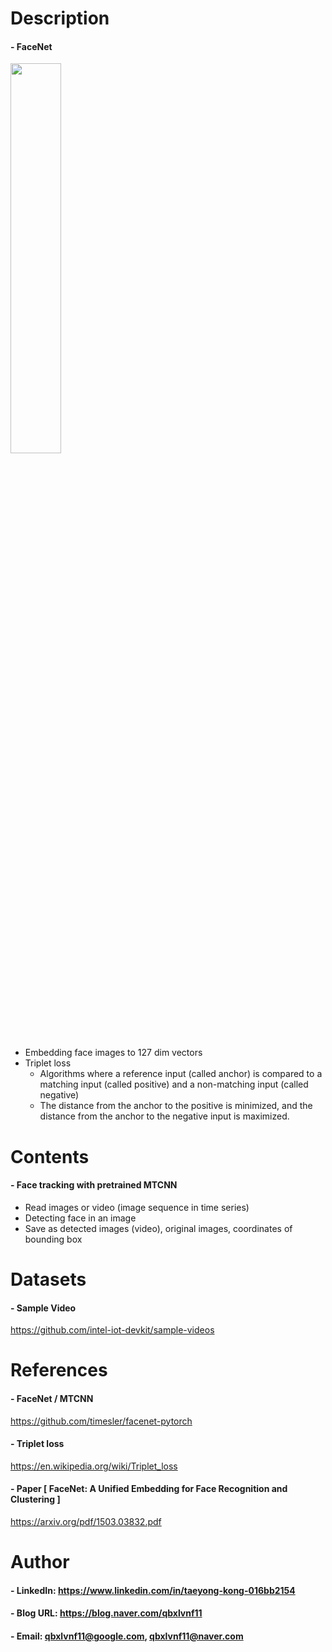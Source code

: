 
Description
=============

#### - FaceNet

<img src="https://user-images.githubusercontent.com/52263269/185675313-24bb8b00-8b63-4dc6-bdbe-212c9cd935dd.png" width="40%"></img>

- Embedding face images to 127 dim vectors
- Triplet loss
  - Algorithms where a reference input (called anchor) is compared to a matching input (called positive) and a non-matching input (called negative)
  - The distance from the anchor to the positive is minimized, and the distance from the anchor to the negative input is maximized.

Contents
=============

#### - Face tracking with pretrained MTCNN
- Read images or video (image sequence in time series)
- Detecting face in an image
- Save as detected images (video), original images, coordinates of bounding box

Datasets
=============

#### - Sample Video

https://github.com/intel-iot-devkit/sample-videos

References
=============

#### - FaceNet / MTCNN

https://github.com/timesler/facenet-pytorch

#### - Triplet loss

https://en.wikipedia.org/wiki/Triplet_loss

#### - Paper [ FaceNet: A Unified Embedding for Face Recognition and Clustering ]

https://arxiv.org/pdf/1503.03832.pdf

Author
=============

#### - LinkedIn: https://www.linkedin.com/in/taeyong-kong-016bb2154

#### - Blog URL: https://blog.naver.com/qbxlvnf11

#### - Email: qbxlvnf11@google.com, qbxlvnf11@naver.com
